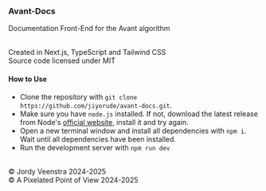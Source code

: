 ### Avant-Docs
Documentation Front-End for the Avant algorithm
<br/>


<br/>
Created in Next.js, TypeScript and Tailwind CSS<br/>
Source code licensed under MIT

<br/>



#### How to Use
* Clone the repository with `git clone https://github.com/jiyorude/avant-docs.git`.
* Make sure you have `node.js` installed. If not, download the latest release from Node's [official website](https://nodejs.org/en), install it and try again.
* Open a new terminal window and install all dependencies with `npm i`. Wait until all dependencies have been installed.
* Run the development server with `npm run dev`

<br/>
&copy; Jordy Veenstra 2024-2025 <br/>
&copy; A Pixelated Point of View 2024-2025